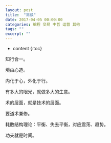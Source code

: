 ```yaml
---
layout: post
title:  "常读"
date: 2017-04-05 00:00:00
categories: 编程 交易 中哲 运营 其他
tags: ""
excerpt: ""
---
```


* content
{:toc}


知行合一。

境由心造。

内化于心，外化于行。

有多大的眼光，就做多大的生意。

术的层面，就是技术的层面。

要道术兼修。

耗散结构理论：平衡、失去平衡，对应震荡、趋势。

功夫就是时间。




































































